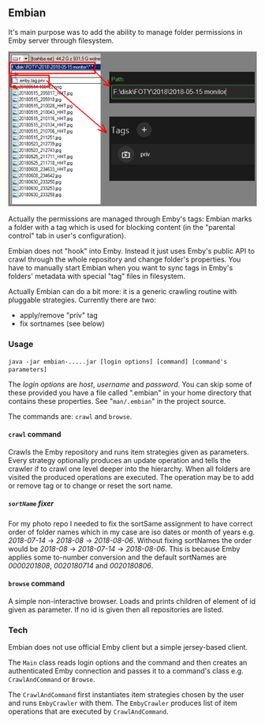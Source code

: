 ## Embian

It's main purpose was to add the ability to manage folder permissions in Emby server through filesystem.

![fff](etc/emby-tag.png)

Actually the permissions are managed through Emby's tags: Embian marks a folder with a tag which is used for blocking content (in the "parental control" tab in user's configuration).

Embian does not "hook" into Emby.
Instead it just uses Emby's public API to crawl through the whole repository and change folder's properties.
You have to manually start Embian when you want to sync tags in Emby's folders' metadata with special "tag" files in filesystem.

Actually Embian can do a bit more: it is a generic crawling routine with pluggable strategies. Currently there are two:
- apply/remove "priv" tag
- fix sortnames (see below)

### Usage

    java -jar embian-.....jar [login options] [command] [command's parameters]

The _login options_ are _host_, _username_ and _password_.
You can skip some of these provided you have a file called ".embian" in your home directory that contains these properties.
See "`man/.embian`" in the project source.

The commands are: `crawl` and `browse`.

#### `crawl` command

Crawls the Emby repository and runs item strategies given as parameters.
Every strategy optionally produces an update operation and tells the crawler if to crawl one level deeper into the hierarchy.
When all folders are visited the produced operations are executed.
The operation may be to add or remove tag or to change or reset the sort name.

##### `sortName` fixer

For my photo repo I needed to fix the sortSame assignment to have correct order of folder names
which in my case are iso dates or month of years e.g. _2018-07-14_ -> _2018-08_ -> _2018-08-06_.
Without fixing sortNames the order would be _2018-08_ -> _2018-07-14_ -> _2018-08-06_.
This is because Emby applies some to-number conversion and the default sortNames are _0000201808_, _0020180714_ and _0020180806_. 

#### `browse` command

A simple non-interactive browser. Loads and prints children of element of id given as parameter. If no id is given then all repositories are listed.

### Tech

Embian does not use official Emby client but a simple jersey-based client.

The `Main` class reads login options and the command and then creates an authenticated Emby connection and passes it to a command's class e.g. `CrawlAndCommand` or `Browse`.

The `CrawlAndCommand` first instantiates item strategies chosen by the user and runs `EmbyCrawler` with them.
The `EmbyCrawler` produces list of item operations that are executed by `CrawlAndCommand`.
